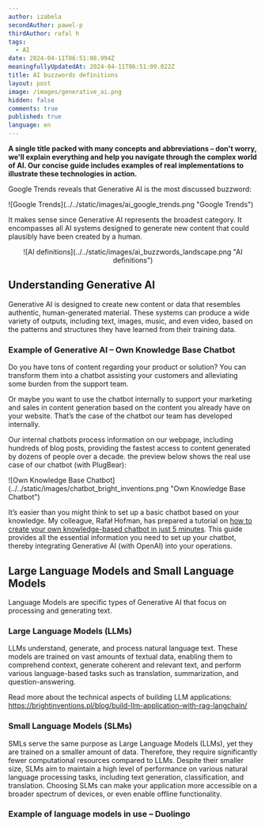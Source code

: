 ```yaml
---
author: izabela
secondAuthor: pawel-p
thirdAuthor: rafal h
tags:
  - AI
date: 2024-04-11T06:51:08.994Z
meaningfullyUpdatedAt: 2024-04-11T06:51:09.022Z
title: AI buzzwords definitions
layout: post
image: /images/generative_ai.png
hidden: false
comments: true
published: true
language: en
---
```

**A single title packed with many concepts and abbreviations – don't worry, we'll explain everything and help you navigate through the complex world of AI. Our concise guide includes examples of real implementations to illustrate these technologies in action.**

Google Trends reveals that Generative AI is the most discussed buzzword: 

<div className="image">![Google Trends](../../static/images/ai_google_trends.png "Google Trends")</div>

It makes sense since Generative AI represents the broadest category. It encompasses all AI systems designed to generate new content that could plausibly have been created by a human.

<center>

<div className="image">![AI definitions](../../static/images/ai_buzzwords_landscape.png "AI definitions")</div>

</center>

## Understanding Generative AI

Generative AI is designed to create new content or data that resembles authentic, human-generated material. These systems can produce a wide variety of outputs, including text, images, music, and even video, based on the patterns and structures they have learned from their training data.

### Example of Generative AI – Own Knowledge Base Chatbot

Do you have tons of content regarding your product or solution? You can transform them into a chatbot assisting your customers and alleviating some burden from the support team.

Or maybe you want to use the chatbot internally to support your marketing and sales in content generation based on the content you already have on your website. That’s the case of the chatbot our team has developed internally.

Our internal chatbots process information on our webpage, including hundreds of blog posts, providing the fastest access to content generated by dozens of people over a decade. the preview below shows the real use case of our chatbot (with PlugBear):

<div className="image">![Own Knowledge Base Chatbot](../../static/images/chatbot_bright_inventions.png "Own Knowledge Base Chatbot")</div>

It’s easier than you might think to set up a basic chatbot based on your knowledge. My colleague, Rafał Hofman, has prepared a tutorial on [how to create your own knowledge-based chatbot in just 5 minutes](/blog/how-to-build-gpt-assistant/). This guide provides all the essential information you need to set up your chatbot, thereby integrating Generative AI (with OpenAI) into your operations.

## Large Language Models and Small Language Models

Language Models are specific types of Generative AI that focus on processing and generating text.

### Large Language Models (LLMs) 

LLMs understand, generate, and process natural language text. These models are trained on vast amounts of textual data, enabling them to comprehend context, generate coherent and relevant text, and perform various language-based tasks such as translation, summarization, and question-answering.

Read more about the technical aspects of building LLM applications: https://brightinventions.pl/blog/build-llm-application-with-rag-langchain/

### Small Language Models (SLMs)

SMLs serve the same purpose as Large Language Models (LLMs), yet they are trained on a smaller amount of data. Therefore, they require significantly fewer computational resources compared to LLMs. Despite their smaller size, SLMs aim to maintain a high level of performance on various natural language processing tasks, including text generation, classification, and translation. Choosing SLMs can make your application more accessible on a broader spectrum of devices, or even enable offline functionality.

### Example of language models in use – Duolingo
